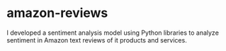 # amazon-reviews
I developed a sentiment analysis model using Python libraries to analyze sentiment in Amazon text reviews of it products and services.
